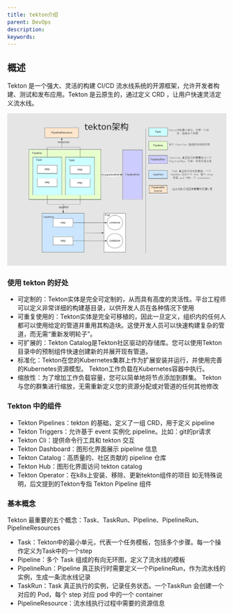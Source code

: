 ```yaml
---
title: tekton介绍
parent: DevOps
description: 
keywords:
---
```


##  概述

Tekton 是一个强大、灵活的构建 CI/CD 流水线系统的开源框架，允许开发者构建、测试和发布应用。Tekton 是云原生的，通过定义 CRD ，让用户快速灵活定义流水线。

![](imgs/tekton.jpg)

### 使用 tekton 的好处
- 可定制的：Tekton实体是完全可定制的，从而具有高度的灵活性。平台工程师可以定义非常详细的构建基目录，以供开发人员在各种情况下使用
- 可重复使用的：Tekton实体是完全可移植的，因此一旦定义，组织内的任何人都可以使用给定的管道并重用其构造块。这使开发人员可以快速构建复杂的管道，而无需“重新发明轮子”。
- 可扩展的：Tekton Catalog是Tekton社区驱动的存储库。您可以使用Tekton目录中的预制组件快速创建新的并展开现有管道。
- 标准化：Tekton在您的Kubernetes集群上作为扩展安装并运行，并使用完善的Kubernetes资源模型。 Tekton工作负载在Kubernetes容器中执行。
- 缩放性：为了增加工作负载容量，您可以简单地将节点添加到群集。 Tekton与您的群集进行缩放，无需重新定义您的资源分配或对管道的任何其他修改

### Tekton 中的组件
- Tekton Pipelines：tekton 的基础，定义了一组 CRD，用于定义 pipeline
- Tekton Triggers：允许基于 event 实例化 pipeline。比如：git的pr请求
- Tekton Cli：提供命令行工具和 tekton 交互
- Tekton Dashboard：图形化界面展示 pipeline 信息
- Tekton Catalog：高质量的、社区贡献的 pipeline 仓库
- Tekton Hub：图形化界面访问 tekton catalog
- Tekton Operator：在k8s上安装、移除、更新tekton组件的项目
  如无特殊说明，后文提到的Tekton专指 Tekton Pipeline 组件

### 基本概念
Tekton 最重要的五个概念：Task、TaskRun、Pipeline、PipelineRun、PipelineResources

- Task：Tekton中的最小单元，代表一个任务模板，包括多个步骤。每一个操作定义为Task中的一个step
- Pipeline：多个 Task 组成的有向无环图，定义了流水线的模板
- PipelineRun：Pipeline 真正执行时需要定义一个PipelineRun，作为流水线的实例，生成一条流水线记录
- TaskRun：Task 真正执行的实例，记录任务状态。一个TaskRun 会创建一个对应的 Pod，每个 step 对应 pod 中的一个 container
- PipelineResource：流水线执行过程中需要的资源信息
